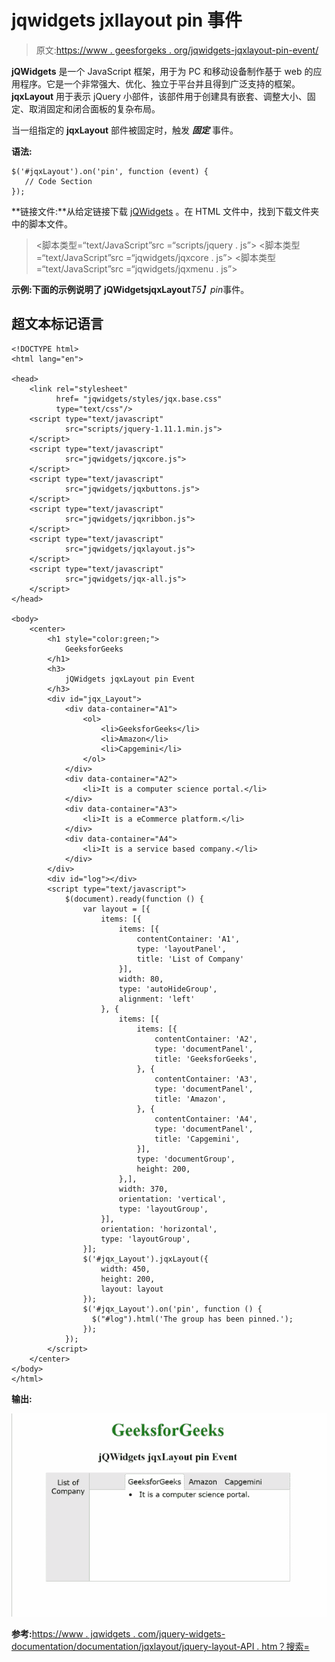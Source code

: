# jqwidgets jxllayout pin 事件

> 原文:[https://www . geesforgeks . org/jqwidgets-jqxlayout-pin-event/](https://www.geeksforgeeks.org/jqwidgets-jqxlayout-pin-event/)

**jQWidgets** 是一个 JavaScript 框架，用于为 PC 和移动设备制作基于 web 的应用程序。它是一个非常强大、优化、独立于平台并且得到广泛支持的框架。 **jqxLayout** 用于表示 jQuery 小部件，该部件用于创建具有嵌套、调整大小、固定、取消固定和闭合面板的复杂布局。

当一组指定的 **jqxLayout** 部件被固定时，触发 ***固定*** 事件。

**语法:**

```
$('#jqxLayout').on('pin', function (event) {
   // Code Section
}); 
```

**链接文件:**从给定链接下载 [jQWidgets](https://www.jqwidgets.com/download/) 。在 HTML 文件中，找到下载文件夹中的脚本文件。

> <link rel="”stylesheet”" href="”jqwidgets/styles/jqx.base.css”" type="”text/css”">
> <脚本类型=“text/JavaScript”src =“scripts/jquery . js”></脚本>
> <脚本类型=“text/JavaScript”src =“jqwidgets/jqxcore . js”></脚本>
> <脚本类型=“text/JavaScript”src =“jqwidgets/jqxmenu . js”>

**示例:**下面的示例说明了 jQWidgets**jqxLayout***T5】pin*事件。

## 超文本标记语言

```
<!DOCTYPE html>
<html lang="en">

<head>
    <link rel="stylesheet"
          href= "jqwidgets/styles/jqx.base.css"
          type="text/css"/>
    <script type="text/javascript" 
            src="scripts/jquery-1.11.1.min.js">
    </script>
    <script type="text/javascript" 
            src="jqwidgets/jqxcore.js">
    </script>
    <script type="text/javascript" 
            src="jqwidgets/jqxbuttons.js">
    </script>
    <script type="text/javascript" 
            src="jqwidgets/jqxribbon.js">
    </script>
    <script type="text/javascript" 
            src="jqwidgets/jqxlayout.js">
    </script>
    <script type="text/javascript" 
            src="jqwidgets/jqx-all.js">
    </script>
</head>

<body>
    <center>
        <h1 style="color:green;">
            GeeksforGeeks
        </h1>
        <h3>
            jQWidgets jqxLayout pin Event
        </h3>
        <div id="jqx_Layout">
            <div data-container="A1">
                <ol>
                    <li>GeeksforGeeks</li>
                    <li>Amazon</li>
                    <li>Capgemini</li>
                </ol>
            </div>
            <div data-container="A2">
                <li>It is a computer science portal.</li>
            </div>
            <div data-container="A3">
                <li>It is a eCommerce platform.</li>
            </div>
            <div data-container="A4">
                <li>It is a service based company.</li>
            </div>
        </div>
        <div id="log"></div>
        <script type="text/javascript">
            $(document).ready(function () {
                var layout = [{
                    items: [{
                        items: [{
                            contentContainer: 'A1',
                            type: 'layoutPanel',
                            title: 'List of Company'
                        }],
                        width: 80,
                        type: 'autoHideGroup',
                        alignment: 'left'
                    }, {
                        items: [{
                            items: [{
                                contentContainer: 'A2',
                                type: 'documentPanel',
                                title: 'GeeksforGeeks',
                            }, {
                                contentContainer: 'A3',
                                type: 'documentPanel',
                                title: 'Amazon',
                            }, {
                                contentContainer: 'A4',
                                type: 'documentPanel',
                                title: 'Capgemini',
                            }],
                            type: 'documentGroup',
                            height: 200,
                        },],
                        width: 370,
                        orientation: 'vertical',
                        type: 'layoutGroup',
                    }],
                    orientation: 'horizontal',
                    type: 'layoutGroup',
                }];
                $('#jqx_Layout').jqxLayout({
                    width: 450,
                    height: 200,
                    layout: layout
                });
                $('#jqx_Layout').on('pin', function () {
                  $("#log").html('The group has been pinned.');
                });
            });
        </script>
    </center>
</body>
</html>
```

**输出:**

![](img/1faa58a133efd98b810b727ddb3ebc45.png)

**参考:**[https://www . jqwidgets . com/jquery-widgets-documentation/documentation/jqxlayout/jquery-layout-API . htm？搜索=](https://www.jqwidgets.com/jquery-widgets-documentation/documentation/jqxlayout/jquery-layout-api.htm?search=)